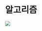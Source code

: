 # 알고리즘

<div style="display:flex; flex-direction: row; align-items: center;">
  <a href="https://bumpy-flute-0a4.notion.site/d1bcae8ddf60411496844cf2aa3d49e3?pvs=4"><img src="https://img.shields.io/badge/notion-000000?style=for-the-badge&logo=notion&logoColor=white" style="margin-right: 10px;"></a>
</div>
